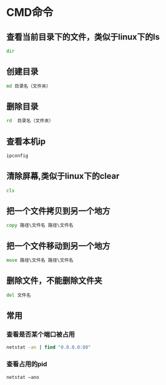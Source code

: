 # CMD命令

## 查看当前目录下的文件，类似于linux下的ls
```cmd
dir
```
## 创建目录
```cmd
md 目录名（文件夹）
```
## 删除目录
```cmd
rd  目录名（文件夹）
```
## 查看本机ip
```cmd
ipconfig
```
## 清除屏幕,类似于linux下的clear
```cmd
cls
```
## 把一个文件拷贝到另一个地方
```cmd
copy 路径\文件名 路径\文件名
```
## 把一个文件移动到另一个地方
```cmd
move 路径\文件名 路径\文件名
```
## 删除文件，不能删除文件夹
```cmd
del 文件名
```


## 常用
### 查看是否某个端口被占用
```cmd
netstat -an | find "0.0.0.0:80"
```
### 查看占用的pid
```cmd
netstat –ano
```